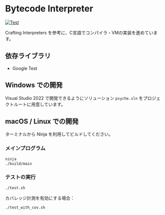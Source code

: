# Bytecode Interpreter

[![Test](https://github.com/0918nobita/psyche/actions/workflows/test.yml/badge.svg?branch=main)](https://github.com/0918nobita/psyche/actions/workflows/test.yml)

Crafting Interpreters を参考に、C言語でコンパイラ・VMの実装を進めています。

## 依存ライブラリ

- Google Test

## Windows での開発

Visual Studio 2022 で開発できるようにソリューション `psyche.sln` をプロジェクトルートに用意しています。

## macOS / Linux での開発

ターミナルから Ninja を利用してビルドしてください。

### メインプログラム

```bash
ninja
./build/main
```

### テストの実行

```bash
./test.sh
```

カバレッジ計測を有効にする場合：

```bash
./test_with_cov.sh
```
